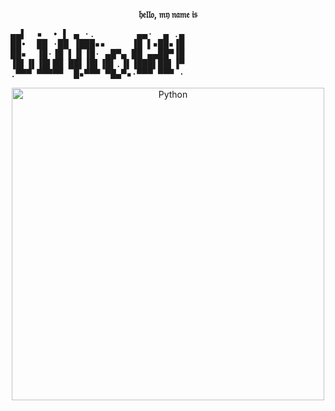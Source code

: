 <p align="center">
  <b>𝔥𝔢𝔩𝔩𝔬, 𝔪𝔶 𝔫𝔞𝔪𝔢 𝔦𝔰</b>
</p>
<pre>
▄▄▌  ▪  • ▌ ▄ ·.        ▄▄·  ▄ .▄
██•  ██ ·██ ▐███▪▪     ▐█ ▌▪██▪▐█
██▪  ▐█·▐█ ▌▐▌▐█· ▄█▀▄ ██ ▄▄██▀▐█
▐█▌▐▌▐█▌██ ██▌▐█▌▐█▌.▐▌▐███▌██▌▐▀
.▀▀▀ ▀▀▀▀▀  █▪▀▀▀ ▀█▄▀▪·▀▀▀ ▀▀▀ ·
</pre>





<p align="center">
  <a href="https://www.python.org/" target="_blank" rel="noreferrer">
    <img src="https://i.pinimg.com/originals/ee/e8/43/eee8431910fbcdaa786ddd7b7a56c44e.gif" alt="Python" style="width: 500px; height: auto;" />
  </a>
</p>
